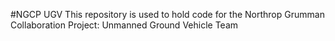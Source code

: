 #NGCP UGV
This repository is used to hold code for the Northrop Grumman Collaboration Project: Unmanned Ground Vehicle Team
